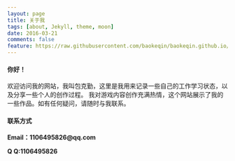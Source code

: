 ```yaml
---
layout: page
title: 关于我
tags: [about, Jekyll, theme, moon]
date: 2016-03-21
comments: false
feature: https://raw.githubusercontent.com/baokeqin/baokeqin.github.io/master/img/001.jpg
---
```

    

<H4>你好！</H4>
 欢迎访问我的网站，我叫包克勤，这里是我用来记录一些自己的工作学习状态，以及分享一些个人的创作过程。
 我对游戏内容创作充满热情，这个网站展示了我的一些作品。如有任何疑问，请随时与我联系。

<H4>联系方式</H4>
  <p><b>Email：<b>1106495826@qq.com<p>
  <p><b>Q Q:<b>1106495826<p>
  